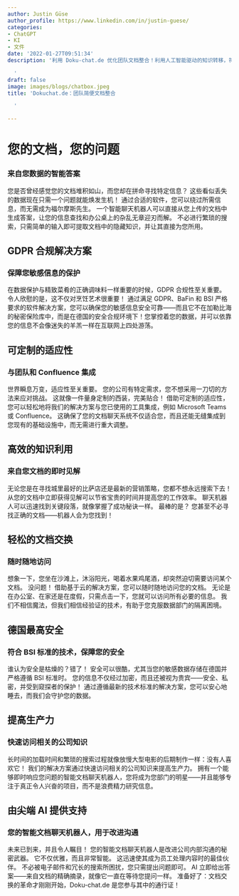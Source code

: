 ```yaml
---
author: Justin Güse
author_profile: https://www.linkedin.com/in/justin-guese/
categories:
- ChatGPT
- KI
- 文件
date: '2022-01-27T09:51:34'
description: '利用 Doku-chat.de 优化团队文档整合！利用人工智能驱动的知识转移，符合 GDPR 规定，且可个性化定制。

  '
draft: false
image: images/blogs/chatbox.jpeg
title: 'Dokuchat.de：团队简便文档整合

  '

---
```

# 您的文档，您的问题

### 来自您数据的智能答案

您是否曾经感觉您的文档堆积如山，而您却在拼命寻找特定信息？ 这些看似丢失的数据现在只需一个问题就能焕发生机！ 通过合适的软件，您可以绕过所需信息，而无需成为福尔摩斯先生。 一个智能聊天机器人可以直接从您上传的文档中生成答案，让您的信息查找和办公桌上的杂乱无章迎刃而解。 不必进行繁琐的搜索，只需简单的输入即可提取文档中的隐藏知识，并让其直接为您所用。

## GDPR 合规解决方案

### 保障您敏感信息的保护

在数据保护与精致菜肴的正确调味料一样重要的时候，GDPR 合规性至关重要。 令人欣慰的是，这不仅对烹饪艺术很重要！ 通过满足 GDPR、BaFin 和 BSI 严格要求的软件解决方案，您可以确保您的敏感信息安全可靠——而且它不在加勒比海的秘密保险库中，而是在德国的安全合规环境下！您掌控着您的数据，并可以依靠您的信息不会像迷失的羊羔一样在互联网上四处游荡。


## 可定制的适应性

### 与团队和 Confluence 集成

世界瞬息万变，适应性至关重要。 您的公司有特定需求，您不想采用一刀切的方法来应对挑战。 这就像一件量身定制的西装，完美贴合！ 借助可定制的适应性，您可以轻松地将我们的解决方案与您已使用的工具集成，例如 Microsoft Teams 或 Confluence。 这确保了您的文档聊天系统不仅适合您，而且还能无缝集成到您现有的基础设施中，而无需进行重大调整。


## 高效的知识利用

### 来自您文档的即时见解

无论您是在寻找城里最好的比萨店还是最新的营销策略，您都不想永远搜索下去！ 从您的文档中立即获得见解可以节省宝贵的时间并提高您的工作效率。 聊天机器人可以迅速找到关键段落，就像掌握了成功秘诀一样。 最棒的是？ 您甚至不必寻找正确的文档——机器人会为您找到！


## 轻松的文档交换

### 随时随地访问

想象一下，您坐在沙滩上，沐浴阳光，喝着水果鸡尾酒，却突然迫切需要访问某个文档。 没问题！ 借助基于云的解决方案，您可以随时随地访问您的文档。 无论是在办公室、在家还是在度假，只需点击一下，您就可以访问所有必要的信息。 我们不相信魔法，但我们相信经验证的技术，有助于您克服数据部门的隔离困境。


## 德国最高安全

### 符合 BSI 标准的技术，保障您的安全

谁认为安全是枯燥的？错了！ 安全可以很酷，尤其当您的敏感数据存储在德国并严格遵循 BSI 标准时。 您的信息不仅经过加密，而且还被视为贵宾——安全、私密，并受到窥探者的保护！ 通过遵循最新的技术标准的解决方案，您可以安心地睡去，而我们会守护您的数据。


## 提高生产力

### 快速访问相关的公司知识

长时间的加载时间和繁琐的搜索过程就像放慢大型电影的后期制作一样：没有人喜欢它！ 我们的解决方案通过快速访问相关的公司知识来提高生产力。 拥有一个能够即时响应您问题的智能文档聊天机器人，您将成为您部门的明星——并且能够专注于真正令人兴奋的项目，而不是浪费精力研究信息。


## 由尖端 AI 提供支持

### 您的智能文档聊天机器人，用于改进沟通

未来已到来，并且令人瞩目！ 您的智能文档聊天机器人是改进公司内部沟通的秘密武器。 它不仅优雅，而且非常智能。 这迅速使其成为员工处理内容时的最佳伙伴。 不必被电子邮件和冗长的搜索所困扰，您只需提出问题即可。 AI 立即给出答案——来自文档的精确摘录，就像它一直在等待您提问一样。 准备好了：文档交换的革命才刚刚开始，Doku-chat.de 是您参与其中的通行证！
